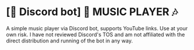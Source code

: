 # [🤖 Discord bot] 🎵 MUSIC PLAYER 🎶
A simple music player via Discord bot, supports YouTube links. Use at your own risk. 
I have not reviewed Discord's TOS and am not affiliated with the direct distribution and running of the bot in any way.
